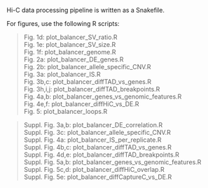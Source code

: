 Hi-C data processing pipeline is written as a Snakefile.

For figures, use the following R scripts:

> Fig. 1d: plot_balancer_SV_ratio.R  
> Fig. 1e: plot_balancer_SV_size.R  
> Fig. 1f: plot_balancer_genome.R  
> Fig. 2a: plot_balancer_DE_genes.R  
> Fig. 2b: plot_balancer_allele_specific_CNV.R  
> Fig. 3a: plot_balancer_IS.R  
> Fig. 3b,c: plot_balancer_diffTAD_vs_genes.R  
> Fig. 3h,i,j: plot_balancer_diffTAD_breakpoints.R  
> Fig. 4a,b: plot_balancer_genes_vs_genomic_features.R  
> Fig. 4e,f: plot_balancer_diffHiC_vs_DE.R  
> Fig. 5: plot_balancer_loops.R  

> Suppl. Fig. 3a,b: plot_balancer_DE_correlation.R  
> Suppl. Fig. 3c: plot_balancer_allele_specific_CNV.R  
> Suppl. Fig. 4a: plot_balancer_IS_per_replicate.R  
> Suppl. Fig. 4b,c: plot_balancer_diffTAD_vs_genes.R  
> Suppl. Fig. 4d,e: plot_balancer_diffTAD_breakpoints.R  
> Suppl. Fig. 5a,b: plot_balancer_genes_vs_genomic_features.R  
> Suppl. Fig. 5c,d: plot_balancer_diffHiC_overlap.R  
> Suppl. Fig. 5e: plot_balancer_diffCaptureC_vs_DE.R  
